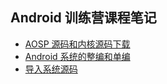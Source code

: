 ## Android 训练营课程笔记

- [AOSP 源码和内核源码下载](./c_6.md)
- [Android 系统的整编和单编](./c_7.md)
- [导入系统源码](./c_8.md)